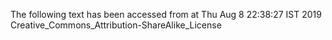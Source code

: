 The following text has been accessed from at Thu Aug 8 22:38:27 IST 2019
Creative_Commons_Attribution-ShareAlike_License
